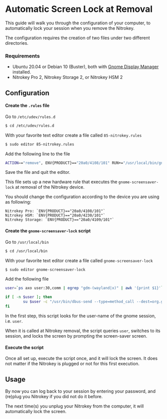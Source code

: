 # Automatic Screen Lock at Removal 

This guide will walk you through the configuration of your computer, to automatically lock your session when you remove the Nitrokey.

The configuration requires the creation of two files under two different directories. 

### Requirements

- Ubuntu 20.04 or Debian 10 (Buster), both with [Gnome Display Manager](https://wiki.gnome.org/Projects/GDM) installed. 
- Nitrokey Pro 2, Nitrokey Storage 2, or Nitrokey HSM 2

## Configuration

#### Create the `.rules` file

Go to `/etc/udev/rules.d` 
```bash
$ cd /etc/udev/rules.d
```
With your favorite text editor create a file called `85-nitrokey.rules`

```bash
$ sudo editor 85-nitrokey.rules
```
Add the following line to the file

```bash
ACTION=="remove", ENV{PRODUCT}=="20a0/4108/101" RUN+="/usr/local/bin/gnome-screensaver-lock"
```
Save the file and quit the editor. 

This file sets up a new hardware rule that executes the `gnome-screensaver-lock` at removal of the Nitrokey device. 

You should change the configuration according to the device you are using as following:

```
Nitrokey Pro: `ENV{PRODUCT}=="20a0/4108/101"`
Nitrokey HSM: `ENV{PRODUCT}=="20a0/4230/101"`
Nitrokey Storage: `ENV{PRODUCT}=="20a0/4109/101"`
```
#### Create the `gnome-screensaver-lock` script

Go to `/usr/local/bin`
```bash
$ cd /usr/local/bin
```
With your favorite text editor create a file called `gnome-screensaver-lock`
```bash
$ sudo editor gnome-screensaver-lock
```
Add the following file
```bash
user=`ps axo user:30,comm | egrep "gdm-(wayland|x)" | awk '{print $1}'`

if [ -n $user ]; then
        su $user -c "/usr/bin/dbus-send --type=method_call --dest=org.gnome.ScreenSaver /org/gnome/ScreenSaver org.gnome.ScreenSaver.Lock"
fi
```
In the first step, this script looks for the user-name of the gnome session, i.e. `user`.

When it is called at Nitrokey removal, the script queries `user`, switches to its session, and locks the screen by prompting the screen-saver screen.         

#### Execute the script

Once all set up, execute the script once, and it will lock the screen. It does not matter if the Nitrokey is plugged or not for this first execution.

## Usage 

By now you can log back to your session by entering your password, and (re)plug you Nitrokey if you did not do it before.

The next time(s) you unplug your Nitrokey from the computer, it will automatically lock the screen. 

